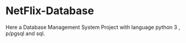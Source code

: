# NetFlix-Database
Here a Database Management System Project with language python 3 , p/pgsql and  sql.
